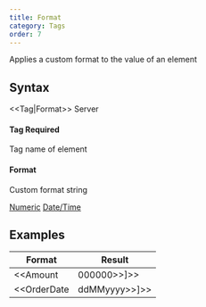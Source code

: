 ```yaml
---
title: Format
category: Tags
order: 7
---
```


Applies a custom format to the value of an element

## Syntax

&lt;&lt;Tag|Format&gt;&gt; <span class="badge platform">Server</span>

#### Tag <span class="badge platform">Required</span>
Tag name of element

#### Format
Custom format string

[Numeric](https://docs.microsoft.com/en-us/dotnet/standard/base-types/custom-numeric-format-strings)
[Date/Time](https://docs.microsoft.com/en-us/dotnet/standard/base-types/custom-date-and-time-format-strings)

## Examples

|Format|Result|
|---|---|
|&lt;&lt;Amount|000000&gt;&gt;]&gt;&gt;|000100|
|&lt;&lt;OrderDate|ddMMyyyy&gt;&gt;]&gt;&gt;|20012021|
